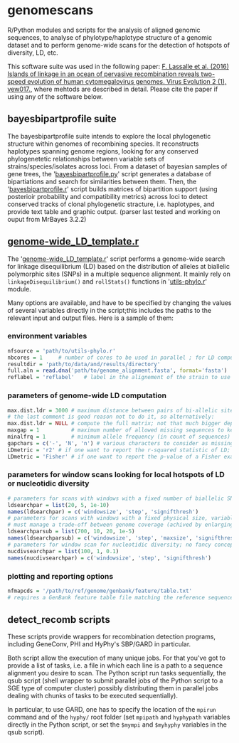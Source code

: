 # genomescans
R/Python modules and scripts for the analysis of aligned genomic sequences, to analyse of phylotype/haplotype structure of a genomic dataset and to perform genome-wide scans for the detection of hotspots of diversity, LD, etc.

This software suite was used in the following paper: [F. Lassalle et al. (2016) Islands of linkage in an ocean of pervasive recombination reveals two-speed evolution of human cytomegalovirus genomes. Virus Evolution 2 (1), vew017.](http://dx.doi.org/10.1093/ve/vew017), where mehtods are described in detail. Please cite the paper if using any of the software below.

## bayesbipartprofile suite
The bayesbipartprofile suite intends to explore the local phylogenetic structure within genomes of recombining species. It reconstructs haplotypes spanning genome regions, looking for any conserved phylogenetetic relationships between variable sets of strains/species/isolates across loci. From a dataset of bayesian samples of gene trees, the '[bayesbipartprofile.py](https://github.com/flass/genomescans/blob/master/bayesbipartprofile.py)' script generates a database of bipartiations and search for similarities between them. Then, the '[bayesbipartprofile.r](https://github.com/flass/genomescans/blob/master/bayesbipartprofile.r)' script builds matrices of bipartition support (using posterioir probability and compatibility metrics) across loci to detect conserved tracks of clonal phylogenetic stracture, i.e. haplotypes, and provide text table and graphic output.
(parser last tested and working on ouput from MrBayes 3.2.2)

## [genome-wide_LD_template.r](https://github.com/flass/genomescans/blob/master/genome-wide_LD_template.r)
The '[genome-wide_LD_template.r](https://github.com/flass/genomescans/blob/master/genome-wide_LD_template.r)' script performs a genome-wide search for linkage disequilibrium (LD) based on the distribution of alleles at biallelic polymorphic sites (SNPs) in a multiple sequence alignment.
It mainly rely on `linkageDisequilibrium()` and `rollStats()` functions in '[utils-phylo.r](https://github.com/flass/genomescans/blob/master/utils-phylo.r)' module.

Many options are available, and have to be specified by changing the values of several variables directly in the script;this includes the paths to the relevant input and output files. Here is a sample of them:

### environment variables
```R
nfsource = 'path/to/utils-phylo.r'
nbcores = 1		# number of cores to be used in parallel ; for LD computation on big datasets (>100kb are big), prefer use nbcores=1 (see below), unless large memory is available
resultdir = 'path/to/data/and/results/directory'
full.aln = read.dna('path/to/genome_alignment.fasta', format='fasta')
reflabel = 'reflabel'	# label in the alignement of the strain to use for reference genome coordinates
```
### parameters of genome-wide LD computation
```R
max.dist.ldr = 3000	# maximum distance between pairs of bi-allelic sites for LD computation (in mumber of intervening bi-allelic sites ; not uniform !!! polymorphism varry in density across the genome !!!) 
# the last comment is good reason not to do it, so alternatively:
max.dist.ldr = NULL	# compute the full matrix; not that much bigger depending on the datset
maxgap = 1			# maximum number of allowed missing sequences to keep a site in the alignement for LD and NucDiv computations
minalfrq = 1		# minimum allele frequency (in count of sequences) in bi-alelic sites to be retained (minalfreq = 1 => all bi-allelic sites)
gapchars = c('-', 'N', 'n')	# various characters to consider as missing data
LDmetric = 'r2' # if one want to report the r-squared statistic of LD; the Chi-squared approximation can be used a posteriori (Chi-squared only depend on r2 value) when the minor allele counts are not too low, or alternatively:
LDmetric = 'Fisher' # if one want to report the p-value of a Fisher exact test for significance of the LD; recommended as the situation above is rarely met in most of the microbial pathogen genomes
```

### parameters for window scans looking for local hotspots of LD or nucleotidic diversity
```R
# parameters for scans with windows with a fixed number of biallelic SNPs, variable physical size
ldsearchpar = list(20, 5, 1e-10)
names(ldsearchpar) = c('windowsize', 'step', 'signifthresh')
# parameters for scans with windows with a fixed physical size, variable number of biallelic SNPs but sub-sampled to a maximum to get the closer to a  homogeneous statistical power along the genome; any wndow with lower number of SNP than the max has a large drop in sensitivity for high LD
# must manage a trade-off between genome coverage (achived by enlarging the windowsize and lowering the maxsize) and resolution using small and SNP-dense winndows (the inverse)
ldsearchparsub = list(700, 10, 20, 1e-5)
names(ldsearchparsub) = c('windowsize', 'step', 'maxsize', 'signifthresh')
# parameters for window scan for nucleotidic diversity; no fancy concept here
nucdivsearchpar = list(100, 1, 0.1)
names(nucdivsearchpar) = c('windowsize', 'step', 'signifthresh')
```
### plotting and reporting options
```R
nfmapcds = '/path/to/ref/genome/genbank/feature/table.txt'
# requires a GenBank feature table file matching the reference sequence
```

## detect_recomb scripts

These scripts provide wrappers for recombination detection programs, including GeneConv, PHI and HyPhy's SBP/GARD in particular.

Both script allow the execution of many unique jobs. For that you've got to provide a list of tasks, i.e. a file in which each line is a path to a sequence alignment you desire to scan. The Python script run tasks sequentially, the qsub script (shell wrapper to submit parallel jobs of the Python script to a SGE type of computer cluster) possibly distributing them in parallel jobs dealing with chunks of tasks to be executed sequentially).

In particular, to use GARD, one has to specify the location of the `mpirun` command and of the `hyphy/` root folder (set `mpipath` and `hyphypath` variables directly in the Python script, or set the `$mympi` and `$myhyphy` variables in the qsub script).
